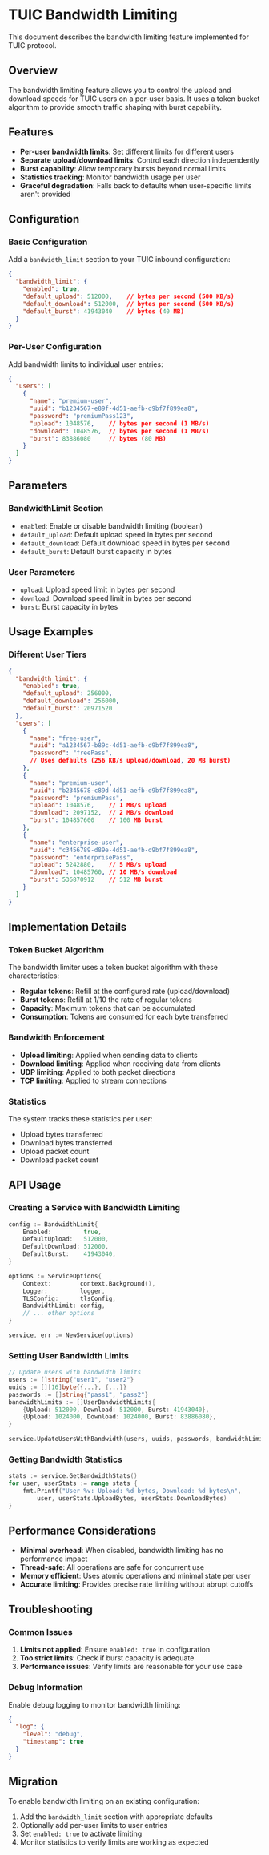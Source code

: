 # TUIC Bandwidth Limiting

This document describes the bandwidth limiting feature implemented for TUIC protocol.

## Overview

The bandwidth limiting feature allows you to control the upload and download speeds for TUIC users on a per-user basis. It uses a token bucket algorithm to provide smooth traffic shaping with burst capability.

## Features

- **Per-user bandwidth limits**: Set different limits for different users
- **Separate upload/download limits**: Control each direction independently
- **Burst capability**: Allow temporary bursts beyond normal limits
- **Statistics tracking**: Monitor bandwidth usage per user
- **Graceful degradation**: Falls back to defaults when user-specific limits aren't provided

## Configuration

### Basic Configuration

Add a `bandwidth_limit` section to your TUIC inbound configuration:

```json
{
  "bandwidth_limit": {
    "enabled": true,
    "default_upload": 512000,    // bytes per second (500 KB/s)
    "default_download": 512000,  // bytes per second (500 KB/s)
    "default_burst": 41943040    // bytes (40 MB)
  }
}
```

### Per-User Configuration

Add bandwidth limits to individual user entries:

```json
{
  "users": [
    {
      "name": "premium-user",
      "uuid": "b1234567-e89f-4d51-aefb-d9bf7f899ea8",
      "password": "premiumPass123",
      "upload": 1048576,    // bytes per second (1 MB/s)
      "download": 1048576,  // bytes per second (1 MB/s)
      "burst": 83886080     // bytes (80 MB)
    }
  ]
}
```

## Parameters

### BandwidthLimit Section

- `enabled`: Enable or disable bandwidth limiting (boolean)
- `default_upload`: Default upload speed in bytes per second
- `default_download`: Default download speed in bytes per second  
- `default_burst`: Default burst capacity in bytes

### User Parameters

- `upload`: Upload speed limit in bytes per second
- `download`: Download speed limit in bytes per second
- `burst`: Burst capacity in bytes

## Usage Examples

### Different User Tiers

```json
{
  "bandwidth_limit": {
    "enabled": true,
    "default_upload": 256000,
    "default_download": 256000,
    "default_burst": 20971520
  },
  "users": [
    {
      "name": "free-user",
      "uuid": "a1234567-b89c-4d51-aefb-d9bf7f899ea8",
      "password": "freePass",
      // Uses defaults (256 KB/s upload/download, 20 MB burst)
    },
    {
      "name": "premium-user", 
      "uuid": "b2345678-c89d-4d51-aefb-d9bf7f899ea8",
      "password": "premiumPass",
      "upload": 1048576,    // 1 MB/s upload
      "download": 2097152,  // 2 MB/s download
      "burst": 104857600    // 100 MB burst
    },
    {
      "name": "enterprise-user",
      "uuid": "c3456789-d89e-4d51-aefb-d9bf7f899ea8", 
      "password": "enterprisePass",
      "upload": 5242880,    // 5 MB/s upload
      "download": 10485760, // 10 MB/s download
      "burst": 536870912    // 512 MB burst
    }
  ]
}
```

## Implementation Details

### Token Bucket Algorithm

The bandwidth limiter uses a token bucket algorithm with these characteristics:

- **Regular tokens**: Refill at the configured rate (upload/download)
- **Burst tokens**: Refill at 1/10 the rate of regular tokens
- **Capacity**: Maximum tokens that can be accumulated
- **Consumption**: Tokens are consumed for each byte transferred

### Bandwidth Enforcement

- **Upload limiting**: Applied when sending data to clients
- **Download limiting**: Applied when receiving data from clients
- **UDP limiting**: Applied to both packet directions
- **TCP limiting**: Applied to stream connections

### Statistics

The system tracks these statistics per user:

- Upload bytes transferred
- Download bytes transferred
- Upload packet count
- Download packet count

## API Usage

### Creating a Service with Bandwidth Limiting

```go
config := BandwidthLimit{
    Enabled:         true,
    DefaultUpload:   512000,
    DefaultDownload: 512000,
    DefaultBurst:    41943040,
}

options := ServiceOptions{
    Context:        context.Background(),
    Logger:         logger,
    TLSConfig:      tlsConfig,
    BandwidthLimit: config,
    // ... other options
}

service, err := NewService(options)
```

### Setting User Bandwidth Limits

```go
// Update users with bandwidth limits
users := []string{"user1", "user2"}
uuids := [][16]byte{{...}, {...}}
passwords := []string{"pass1", "pass2"}
bandwidthLimits := []UserBandwidthLimits{
    {Upload: 512000, Download: 512000, Burst: 41943040},
    {Upload: 1024000, Download: 1024000, Burst: 83886080},
}

service.UpdateUsersWithBandwidth(users, uuids, passwords, bandwidthLimits)
```

### Getting Bandwidth Statistics

```go
stats := service.GetBandwidthStats()
for user, userStats := range stats {
    fmt.Printf("User %v: Upload: %d bytes, Download: %d bytes\n", 
        user, userStats.UploadBytes, userStats.DownloadBytes)
}
```

## Performance Considerations

- **Minimal overhead**: When disabled, bandwidth limiting has no performance impact
- **Thread-safe**: All operations are safe for concurrent use
- **Memory efficient**: Uses atomic operations and minimal state per user
- **Accurate limiting**: Provides precise rate limiting without abrupt cutoffs

## Troubleshooting

### Common Issues

1. **Limits not applied**: Ensure `enabled: true` in configuration
2. **Too strict limits**: Check if burst capacity is adequate
3. **Performance issues**: Verify limits are reasonable for your use case

### Debug Information

Enable debug logging to monitor bandwidth limiting:

```json
{
  "log": {
    "level": "debug",
    "timestamp": true
  }
}
```

## Migration

To enable bandwidth limiting on an existing configuration:

1. Add the `bandwidth_limit` section with appropriate defaults
2. Optionally add per-user limits to user entries
3. Set `enabled: true` to activate limiting
4. Monitor statistics to verify limits are working as expected